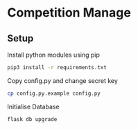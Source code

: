 # Competition Manage

## Setup
Install python modules using pip
```bash
pip3 install -r requirements.txt
```
Copy config.py and change secret key
```bash
cp config.py.example config.py
```
Initialise Database
```bash
flask db upgrade
```
